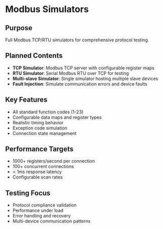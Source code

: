 # Modbus Simulators

## Purpose
Full Modbus TCP/RTU simulators for comprehensive protocol testing.

## Planned Contents
- **TCP Simulator**: Modbus TCP server with configurable register maps
- **RTU Simulator**: Serial Modbus RTU over TCP for testing
- **Multi-slave Simulator**: Single simulator hosting multiple slave devices
- **Fault Injection**: Simulate communication errors and device faults

## Key Features
- All standard function codes (1-23)
- Configurable data maps and register types
- Realistic timing behavior
- Exception code simulation
- Connection state management

## Performance Targets
- 1000+ registers/second per connection
- 100+ concurrent connections
- < 1ms response latency
- Configurable scan rates

## Testing Focus
- Protocol compliance validation
- Performance under load
- Error handling and recovery
- Multi-device communication patterns